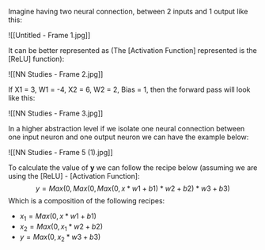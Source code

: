 Imagine having two neural connection, between 2 inputs and 1 output like this:

![[Untitled - Frame 1.jpg]]

It can be better represented as (The [Activation Function] represented is the [ReLU] function):

![[NN Studies - Frame 2.jpg]]

If X1 = 3, W1 = -4, X2 = 6, W2 = 2, Bias = 1, then the forward pass will look like this:

![[NN Studies - Frame 3.jpg]]

In a higher abstraction level if we isolate one neural connection between one input neuron and one output neuron we can have the example below:

![[NN Studies - Frame 5 (1).jpg]]

To calculate the value of **y** we can follow the recipe below (assuming we are using the [ReLU] - [Activation Function]: $$y = Max(0, Max(0, Max(0, x * w1 + b1) * w2 + b2) * w3 + b3)$$
Which is a composition of the following recipes:
- $x_1 = Max(0, x * w1 + b1)$
- $x_2 = Max(0, x_1 * w2 + b2)$
- $y = Max(0, x_2 * w3 + b3)$


